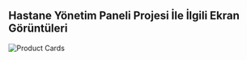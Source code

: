 ## Hastane Yönetim Paneli Projesi İle İlgili Ekran Görüntüleri
![Product Cards](https://github.com/user-attachments/assets/ef5fc0eb-fc87-444a-b678-0152f489e738)
